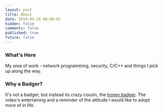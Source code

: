 ```yaml
---
layout: post
title: About
date: 2019-05-16 00:00:01
hidden: false
comments: false
published: true
future: false
---
```


### What's Here

My area of work - network programming, security, C/C++ and things I pick up along the way.

### Why a Badger?

It's not a badger, but instead its crazy cousin, the [honey badger](https://youtu.be/4r7wHMg5Yjg). The video's entertaining and a reminder of the attitude I would like to adopt more of in life.
